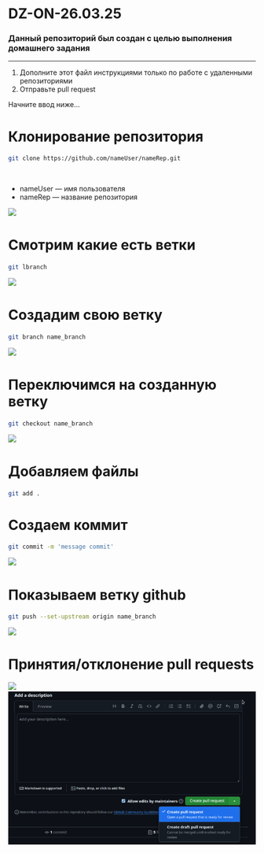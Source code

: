 # DZ-ON-26.03.25
### Данный репозиторий был создан с целью выполнения домашнего задания
<hr>

1. Дополните этот файл инструкциями только по работе с удаленными репозиториями<br>
2. Отправьте pull request<br>

Начните ввод ниже...


# Клонирование репозитория
```bash
git clone https://github.com/nameUser/nameRep.git
```
<br>
<ul>
    <li>nameUser — имя пользователя</li>
    <li>nameRep — название репозитория</li>
</ul>
<img src="photos/gitClone.png">

# Смотрим какие есть ветки
```bash
git lbranch
```
<img src="photos/gitBranch.png">

# Создадим свою ветку
```bash
git branch name_branch
```
<img src="photos/gitCreateBranch.png">

# Переключимся на созданную ветку
```bash
git checkout name_branch
```
<img src="photos/gitCheckout.png">

# Добавляем файлы
```bash
git add .
```
# Создаем коммит
```bash
git commit -m 'message commit'
```
<img src="photos/gitCommit.png">

# Показываем ветку github
```bash
git push --set-upstream origin name_branch
```
<img src="photos/gitPushSet.png">

# Принятия/отклонение pull requests

<img src="photos/gitPush.png">

<img src="photos/pull.png">
